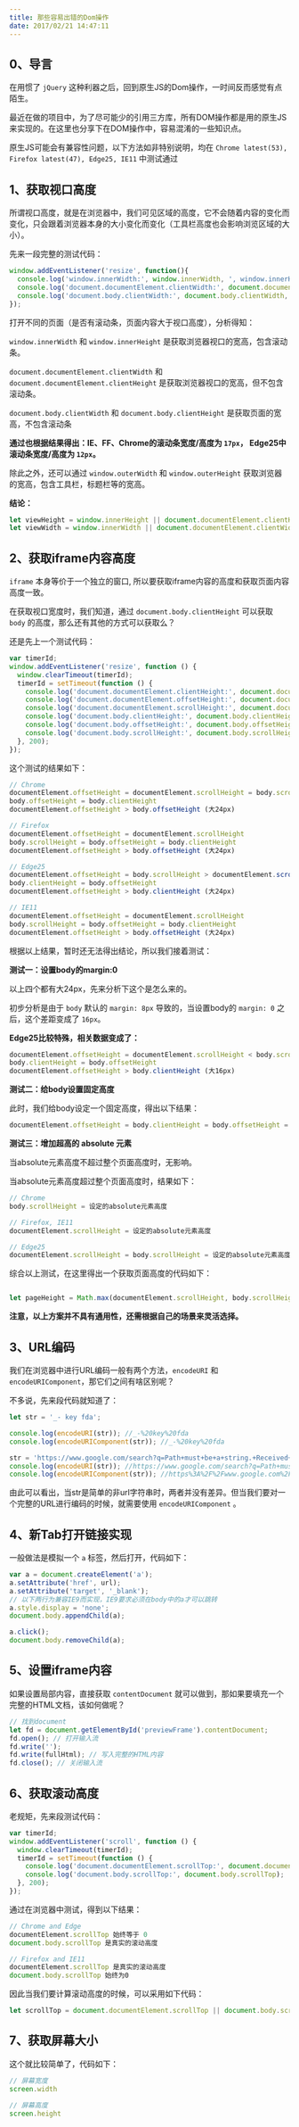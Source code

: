 ```yaml
---
title: 那些容易出错的Dom操作
date: 2017/02/21 14:47:11
---
```


## 0、导言

在用惯了 ``jQuery`` 这种利器之后，回到原生JS的Dom操作，一时间反而感觉有点陌生。

最近在做的项目中，为了尽可能少的引用三方库，所有DOM操作都是用的原生JS来实现的。在这里也分享下在DOM操作中，容易混淆的一些知识点。

原生JS可能会有兼容性问题，以下方法如非特别说明，均在 ``Chrome latest(53), Firefox latest(47), Edge25, IE11`` 中测试通过

## 1、获取视口高度

所谓视口高度，就是在浏览器中，我们可见区域的高度，它不会随着内容的变化而变化，只会跟着浏览器本身的大小变化而变化（工具栏高度也会影响浏览区域的大小）。

先来一段完整的测试代码：

```javascript
window.addEventListener('resize', function(){
  console.log('window.innerWidth:', window.innerWidth, ', window.innerHeight:', window.innerHeight);
  console.log('document.documentElement.clientWidth:', document.documentElement.clientWidth, ', document.documentElement.clientHeight:', document.documentElement.clientHeight);
  console.log('document.body.clientWidth:', document.body.clientWidth, ', document.body.clientHeight:', document.body.clientHeight);
});
```

打开不同的页面（是否有滚动条，页面内容大于视口高度），分析得知：

``window.innerWidth`` 和 ``window.innerHeight`` 是获取浏览器视口的宽高，包含滚动条。

``document.documentElement.clientWidth`` 和 ``document.documentElement.clientHeight`` 是获取浏览器视口的宽高，但不包含滚动条。

``document.body.clientWidth`` 和 ``document.body.clientHeight`` 是获取页面的宽高，不包含滚动条

**通过也根据结果得出：IE、FF、Chrome的滚动条宽度/高度为 ``17px``， Edge25中滚动条宽度/高度为 ``12px``。**

除此之外，还可以通过 ``window.outerWidth`` 和 ``window.outerHeight`` 获取浏览器的宽高，包含工具栏，标题栏等的宽高。

**结论：**

```javascript
let viewHeight = window.innerHeight || document.documentElement.clientHeight;
let viewWidth = window.innerWidth || document.documentElement.clientWidth;
```

## 2、获取iframe内容高度

``iframe`` 本身等价于一个独立的窗口, 所以要获取iframe内容的高度和获取页面内容高度一致。

在获取视口宽度时，我们知道，通过 ``document.body.clientHeight`` 可以获取 ``body`` 的高度，那么还有其他的方式可以获取么？

还是先上一个测试代码：

```javascript
var timerId;
window.addEventListener('resize', function () {
  window.clearTimeout(timerId);
  timerId = setTimeout(function () {
    console.log('document.documentElement.clientHeight:', document.documentElement.clientHeight);
    console.log('document.documentElement.offsetHeight:', document.documentElement.offsetHeight);
    console.log('document.documentElement.scrollHeight:', document.documentElement.scrollHeight);
    console.log('document.body.clientHeight:', document.body.clientHeight);
    console.log('document.body.offsetHeight:', document.body.offsetHeight);
    console.log('document.body.scrollHeight:', document.body.scrollHeight);
  }, 200);
});
```

这个测试的结果如下：

```javascript
// Chrome
documentElement.offsetHeight = documentElement.scrollHeight = body.scrollHeight
body.offsetHeight = body.clientHeight
documentElement.offsetHeight > body.offsetHeight (大24px)

// Firefox
documentElement.offsetHeight = documentElement.scrollHeight
body.scrollHeight = body.offsetHeight = body.clientHeight
documentElement.offsetHeight > body.offsetHeight (大24px)

// Edge25
documentElement.offsetHeight = body.scrollHeight > documentElement.scrollHeight (大1px)
body.clientHeight = body.offsetHeight
documentElement.offsetHeight > body.clientHeight (大24px)

// IE11
documentElement.offsetHeight = documentElement.scrollHeight
body.scrollHeight = body.offsetHeight = body.clientHeight
documentElement.offsetHeight > body.offsetHeight (大24px)
```

根据以上结果，暂时还无法得出结论，所以我们接着测试：

**测试一：设置body的margin:0**

以上四个都有大24px，先来分析下这个是怎么来的。

初步分析是由于 ``body`` 默认的 ``margin: 8px`` 导致的，当设置body的 ``margin: 0`` 之后，这个差距变成了 ``16px``。

**Edge25比较特殊，相关数据变成了：**

```javascript
documentElement.offsetHeight = documentElement.scrollHeight < body.scrollHeight （小1px）
body.clientHeight = body.offsetHeight
documentElement.offsetHeight > body.clientHeight (大16px)
```

**测试二：给body设置固定高度**

此时，我们给body设定一个固定高度，得出以下结果：

```javascript
documentElement.offsetHeight = body.clientHeight = body.offsetHeight = 我们设定的高度
```

**测试三：增加超高的 absolute 元素**

当absolute元素高度不超过整个页面高度时，无影响。

当absolute元素高度超过整个页面高度时，结果如下：

```javascript
// Chrome
body.scrollHeight = 设定的absolute元素高度

// Firefox, IE11
documentElement.scrollHeight = 设定的absolute元素高度

// Edge25
documentElement.scrollHeight = body.scrollHeight = 设定的absolute元素高度
```

综合以上测试，在这里得出一个获取页面高度的代码如下：

```javascript

let pageHeight = Math.max(documentElement.scrollHeight, body.scrollHeight);

```

**注意，以上方案并不具有通用性，还需根据自己的场景来灵活选择。**

## 3、URL编码

我们在浏览器中进行URL编码一般有两个方法，``encodeURI`` 和 ``encodeURIComponent``，那它们之间有啥区别呢？

不多说，先来段代码就知道了：

```javascript
let str = '_- key fda';

console.log(encodeURI(str)); //_-%20key%20fda
console.log(encodeURIComponent(str)); //_-%20key%20fda

str = 'https://www.google.com/search?q=Path+must+be+a+string.+Received+null&oq=Path';
console.log(encodeURI(str)); //https://www.google.com/search?q=Path+must+be+a+string.+Received+null&oq=Path
console.log(encodeURIComponent(str)); //https%3A%2F%2Fwww.google.com%2Fsearch%3Fq%3DPath%2Bmust%2Bbe%2Ba%2Bstring.%2BReceived%2Bnull%26oq%3DPath
```

由此可以看出，当str是简单的非url字符串时，两者并没有差异。但当我们要对一个完整的URL进行编码的时候，就需要使用 ``encodeURIComponent`` 。

## 4、新Tab打开链接实现

一般做法是模拟一个 ``a`` 标签，然后打开，代码如下：

```javascript
var a = document.createElement('a');
a.setAttribute('href', url);
a.setAttribute('target', '_blank');
// 以下两行为兼容IE9而实现，IE9要求必须在body中的a才可以跳转
a.style.display = 'none';
document.body.appendChild(a);

a.click();
document.body.removeChild(a);
```

## 5、设置iframe内容

如果设置局部内容，直接获取 ``contentDocument`` 就可以做到，那如果要填充一个完整的HTML文档，该如何做呢？

```javascript
// 找到document
let fd = document.getElementById('previewFrame').contentDocument;
fd.open(); // 打开输入流
fd.write('');
fd.write(fullHtml); // 写入完整的HTML内容
fd.close(); // 关闭输入流
```

## 6、获取滚动高度

老规矩，先来段测试代码：

```javascript
var timerId;
window.addEventListener('scroll', function () {
  window.clearTimeout(timerId);
  timerId = setTimeout(function () {
    console.log('document.documentElement.scrollTop:', document.documentElement.scrollTop);
    console.log('document.body.scrollTop:', document.body.scrollTop);
  }, 200);
});
```

通过在浏览器中测试，得到以下结果：

```javascript
// Chrome and Edge
documentElement.scrollTop 始终等于 0
document.body.scrollTop 是真实的滚动高度

// Firefox and IE11
documentElement.scrollTop 是真实的滚动高度
document.body.scrollTop 始终为0
```

因此当我们要计算滚动高度的时候，可以采用如下代码：

```javascript
let scrollTop = document.documentElement.scrollTop || document.body.scrollTop;
```

## 7、获取屏幕大小

这个就比较简单了，代码如下：

```javascript
// 屏幕宽度
screen.width

// 屏幕高度 
screen.height
```